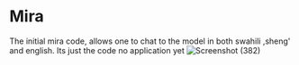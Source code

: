 # Mira
The initial mira code, allows one to chat to the model in both swahili ,sheng' and english. Its just the code no application yet
![Screenshot (382)](https://github.com/user-attachments/assets/59c3940b-c426-4598-80db-687ad5cfd7c8)

